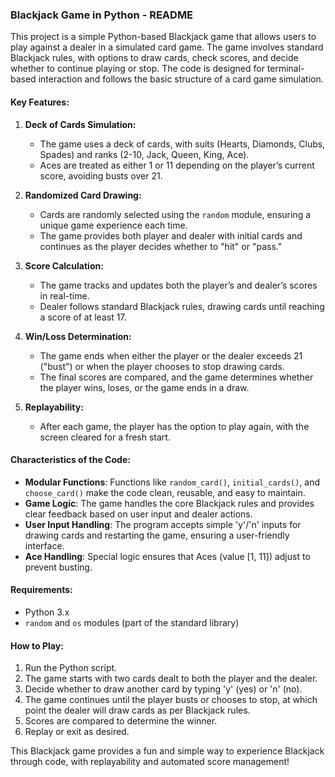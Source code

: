 ### Blackjack Game in Python - README

This project is a simple Python-based Blackjack game that allows users to play against a dealer in a simulated card game. The game involves standard Blackjack rules, with options to draw cards, check scores, and decide whether to continue playing or stop. The code is designed for terminal-based interaction and follows the basic structure of a card game simulation.

#### Key Features:
1. **Deck of Cards Simulation:**
   - The game uses a deck of cards, with suits (Hearts, Diamonds, Clubs, Spades) and ranks (2-10, Jack, Queen, King, Ace).
   - Aces are treated as either 1 or 11 depending on the player’s current score, avoiding busts over 21.

2. **Randomized Card Drawing:**
   - Cards are randomly selected using the `random` module, ensuring a unique game experience each time.
   - The game provides both player and dealer with initial cards and continues as the player decides whether to "hit" or "pass."

3. **Score Calculation:**
   - The game tracks and updates both the player’s and dealer’s scores in real-time.
   - Dealer follows standard Blackjack rules, drawing cards until reaching a score of at least 17.
   
4. **Win/Loss Determination:**
   - The game ends when either the player or the dealer exceeds 21 ("bust") or when the player chooses to stop drawing cards.
   - The final scores are compared, and the game determines whether the player wins, loses, or the game ends in a draw.

5. **Replayability:**
   - After each game, the player has the option to play again, with the screen cleared for a fresh start.

#### Characteristics of the Code:
- **Modular Functions**: Functions like `random_card()`, `initial_cards()`, and `choose_card()` make the code clean, reusable, and easy to maintain.
- **Game Logic**: The game handles the core Blackjack rules and provides clear feedback based on user input and dealer actions.
- **User Input Handling**: The program accepts simple 'y'/'n' inputs for drawing cards and restarting the game, ensuring a user-friendly interface.
- **Ace Handling**: Special logic ensures that Aces (value [1, 11]) adjust to prevent busting.

#### Requirements:
- Python 3.x
- `random` and `os` modules (part of the standard library)

#### How to Play:
1. Run the Python script.
2. The game starts with two cards dealt to both the player and the dealer.
3. Decide whether to draw another card by typing 'y' (yes) or 'n' (no).
4. The game continues until the player busts or chooses to stop, at which point the dealer will draw cards as per Blackjack rules.
5. Scores are compared to determine the winner.
6. Replay or exit as desired.

This Blackjack game provides a fun and simple way to experience Blackjack through code, with replayability and automated score management!
